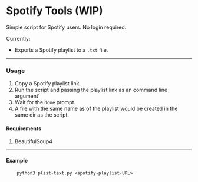 # Spotify Tools (WIP)
Simple script for Spotify users. No login required.

Currently:
- Exports a Spotify playlist to a `.txt` file.

---

### Usage
1. Copy a Spotify playlist link
2. Run the script and passing the playlist link as an command line argument'
3. Wait for the `done` prompt.
4. A file with the same name as of the playlist would be created in the same dir as the script.

#### Requirements
1. BeautifulSoup4

---

#### Example
```Shell
    python3 plist-text.py <spotify-playlist-URL>
```
